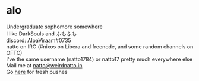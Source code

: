# alo
Undergraduate sophomore somewhere\
I like DarkSouls and ふもふも\
discord: AlpaViraam#0735\
natto on IRC (#nixos on Libera and freenode, and some random channels on OFTC)\
I've the same username (natto1784) or natto17 pretty much everywhere else\
Mail me at [natto@weirdnatto.in](mailto:natto@weirdnatto.in)\
Go [here](https://git.weirdnatto.in/natto1784) for fresh pushes
